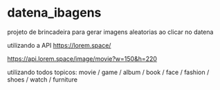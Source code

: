 # datena_ibagens
projeto de brincadeira para gerar imagens aleatorias ao clicar no datena

utilizando a API https://lorem.space/

https://api.lorem.space/image/movie?w=150&h=220

utilizando todos topicos: movie / game / album / book / face / fashion / shoes / watch / furniture
